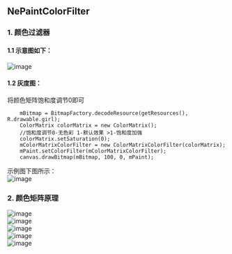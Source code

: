 ## NePaintColorFilter

### 1. 颜色过滤器
#### 1.1 示意图如下：  
![image](https://github.com/tianyalu/NePaintColorFilter/blob/master/show/color_filters.gif)   
#### 1.2 灰度图： 
将颜色矩阵饱和度调节0即可
```android
    mBitmap = BitmapFactory.decodeResource(getResources(), R.drawable.girl);
    ColorMatrix colorMatrix = new ColorMatrix();
    //饱和度调节0-无色彩 1-默认效果 >1-饱和度加强
    colorMatrix.setSaturation(0);
    mColorMatrixColorFilter = new ColorMatrixColorFilter(colorMatrix);
    mPaint.setColorFilter(mColorMatrixColorFilter);
    canvas.drawBitmap(mBitmap, 100, 0, mPaint);
```
示例图下图所示：  
![image](https://github.com/tianyalu/NePaintColorFilter/blob/master/show/gray.png)   


### 2. 颜色矩阵原理
![image](https://github.com/tianyalu/NePaintColorFilter/blob/master/show/color_matrix1.png)  
![image](https://github.com/tianyalu/NePaintColorFilter/blob/master/show/color_matrix2.png)  
![image](https://github.com/tianyalu/NePaintColorFilter/blob/master/show/color_matrix3.png)  
![image](https://github.com/tianyalu/NePaintColorFilter/blob/master/show/color_matrix4.png)  
![image](https://github.com/tianyalu/NePaintColorFilter/blob/master/show/color_matrix5.png)  

